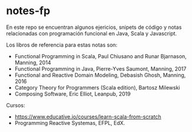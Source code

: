 # notes-fp
En este repo se encuentran algunos ejericios, snipets de código y notas relacionadas con programación funcional en Java, Scala y Javascript.

Los libros de referencia para estas notas son:

- Functional Programming in Scala, Paul Chiusano and Runar Bjarnason, Manning, 2014
- Functional Programming in Java, Pierre-Yves Saumont, Manning, 2017
- Functional and Reactive Domain Modeling, Debasish Ghosh, Manning, 2016
- Category Theory for Programmers (Scala edition), Bartosz Milewski
- Composing Software, Eric Elliot, Leanpub, 2019

Cursos:
- https://www.educative.io/courses/learn-scala-from-scratch
- Programming Reactive Systemas, EFPL, EdX.
